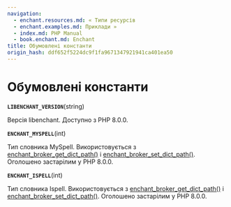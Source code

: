 ```yaml
---
navigation:
  - enchant.resources.md: « Типи ресурсів
  - enchant.examples.md: Приклади »
  - index.md: PHP Manual
  - book.enchant.md: Enchant
title: Обумовлені константи
origin_hash: ddf652f5224dc9f1fa9671347921941ca401ea50
---
```

# Обумовлені константи

**`LIBENCHANT_VERSION`**(string)

Версія libenchant. Доступно з PHP 8.0.0.

**`ENCHANT_MYSPELL`**(int)

Тип словника MySpell. Використовується з [enchant\_broker\_get\_dict\_path()](function.enchant-broker-get-dict-path.md) і [enchant\_broker\_set\_dict\_path()](function.enchant-broker-set-dict-path.md). Оголошено застарілим у PHP 8.0.0.

**`ENCHANT_ISPELL`**(int)

Тип словника Ispell. Використовується з [enchant\_broker\_get\_dict\_path()](function.enchant-broker-get-dict-path.md) і [enchant\_broker\_set\_dict\_path()](function.enchant-broker-set-dict-path.md). Оголошено застарілим у PHP 8.0.0.
